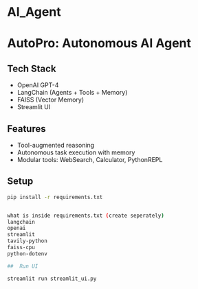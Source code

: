 # AI_Agent

# AutoPro: Autonomous AI Agent

## Tech Stack
- OpenAI GPT-4
- LangChain (Agents + Tools + Memory)
- FAISS (Vector Memory)
- Streamlit UI

## Features
- Tool-augmented reasoning
- Autonomous task execution with memory
- Modular tools: WebSearch, Calculator, PythonREPL

##  Setup
```bash
pip install -r requirements.txt


what is inside requirements.txt (create seperately)
langchain
openai
streamlit
tavily-python
faiss-cpu
python-dotenv

##  Run UI

streamlit run streamlit_ui.py
